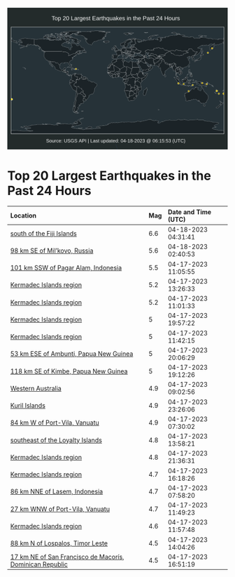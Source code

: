 ![Map](./map.png)

# Top 20 Largest Earthquakes in the Past 24 Hours

| Location | Mag | Date and Time (UTC) |
|:---|:---|:---|
| [south of the Fiji Islands](https://earthquake.usgs.gov/earthquakes/eventpage/us6000k587) | 6.6 | 04-18-2023 04:31:41 |
| [98 km SE of Mil’kovo, Russia](https://earthquake.usgs.gov/earthquakes/eventpage/us6000k57x) | 5.6 | 04-18-2023 02:40:53 |
| [101 km SSW of Pagar Alam, Indonesia](https://earthquake.usgs.gov/earthquakes/eventpage/us6000k50n) | 5.5 | 04-17-2023 11:05:55 |
| [Kermadec Islands region](https://earthquake.usgs.gov/earthquakes/eventpage/us6000k51u) | 5.2 | 04-17-2023 13:26:33 |
| [Kermadec Islands region](https://earthquake.usgs.gov/earthquakes/eventpage/us6000k50l) | 5.2 | 04-17-2023 11:01:33 |
| [Kermadec Islands region](https://earthquake.usgs.gov/earthquakes/eventpage/us6000k55f) | 5 | 04-17-2023 19:57:22 |
| [Kermadec Islands region](https://earthquake.usgs.gov/earthquakes/eventpage/us6000k51a) | 5 | 04-17-2023 11:42:15 |
| [53 km ESE of Ambunti, Papua New Guinea](https://earthquake.usgs.gov/earthquakes/eventpage/us6000k55j) | 5 | 04-17-2023 20:06:29 |
| [118 km SE of Kimbe, Papua New Guinea](https://earthquake.usgs.gov/earthquakes/eventpage/us6000k54v) | 5 | 04-17-2023 19:12:26 |
| [Western Australia](https://earthquake.usgs.gov/earthquakes/eventpage/us6000k505) | 4.9 | 04-17-2023 09:02:56 |
| [Kuril Islands](https://earthquake.usgs.gov/earthquakes/eventpage/us6000k578) | 4.9 | 04-17-2023 23:26:06 |
| [84 km W of Port-Vila, Vanuatu](https://earthquake.usgs.gov/earthquakes/eventpage/us6000k500) | 4.9 | 04-17-2023 07:30:02 |
| [southeast of the Loyalty Islands](https://earthquake.usgs.gov/earthquakes/eventpage/us6000k523) | 4.8 | 04-17-2023 13:58:21 |
| [Kermadec Islands region](https://earthquake.usgs.gov/earthquakes/eventpage/us6000k56l) | 4.8 | 04-17-2023 21:36:31 |
| [Kermadec Islands region](https://earthquake.usgs.gov/earthquakes/eventpage/us6000k53s) | 4.7 | 04-17-2023 16:18:26 |
| [86 km NNE of Lasem, Indonesia](https://earthquake.usgs.gov/earthquakes/eventpage/us6000k4zy) | 4.7 | 04-17-2023 07:58:20 |
| [27 km WNW of Port-Vila, Vanuatu](https://earthquake.usgs.gov/earthquakes/eventpage/us6000k51b) | 4.7 | 04-17-2023 11:49:23 |
| [Kermadec Islands region](https://earthquake.usgs.gov/earthquakes/eventpage/us6000k51f) | 4.6 | 04-17-2023 11:57:48 |
| [88 km N of Lospalos, Timor Leste](https://earthquake.usgs.gov/earthquakes/eventpage/us6000k525) | 4.5 | 04-17-2023 14:04:26 |
| [17 km NE of San Francisco de Macorís, Dominican Republic](https://earthquake.usgs.gov/earthquakes/eventpage/us6000k53x) | 4.5 | 04-17-2023 16:51:19 |
